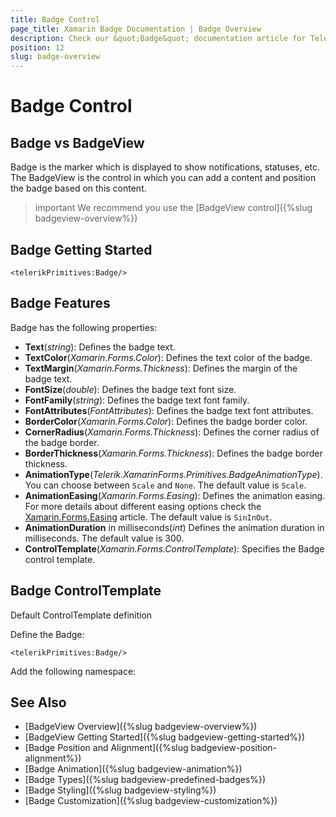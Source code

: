 ```yaml
---
title: Badge Control
page_title: Xamarin Badge Documentation | Badge Overview
description: Check our &quot;Badge&quot; documentation article for Telerik Badge for Xamarin control.
position: 12
slug: badge-overview
---
```


# Badge Control

## Badge vs BadgeView 

Badge is the marker which is displayed to show notifications, statuses, etc. The BadgeView is the control in which you can add a content and position the badge based on this content. 

>important We recommend you use the [BadgeView control]({%slug badgeview-overview%})

## Badge Getting Started

```XAML
<telerikPrimitives:Badge/>
```

## Badge Features

Badge has the following properties: 

* **Text**(*string*): Defines the badge text.
* **TextColor**(*Xamarin.Forms.Color*): Defines the text color of the badge.
* **TextMargin**(*Xamarin.Forms.Thickness*): Defines the margin of the badge text.
* **FontSize**(*double*): Defines the badge text font size.
* **FontFamily**(*string*): Defines the badge text font family.
* **FontAttributes**(*FontAttributes*): Defines the badge text font attributes.
* **BorderColor**(*Xamarin.Forms.Color*): Defines the badge border color.
* **CornerRadius**(*Xamarin.Forms.Thickness*): Defines the corner radius of the badge border.
* **BorderThickness**(*Xamarin.Forms.Thickness*): Defines the badge border thickness.
* **AnimationType**(*Telerik.XamarinForms.Primitives.BadgeAnimationType*). You can choose between `Scale` and `None`. The default value is `Scale`.
* **AnimationEasing**(*Xamarin.Forms.Easing*): Defines the animation easing. For more details about different easing options check the [Xamarin.Forms.Easing](https://docs.microsoft.com/en-us/xamarin/xamarin-forms/user-interface/animation/easing) article. The default value is `SinInOut`.
* **AnimationDuration** in milliseconds(*int*) Defines the animation duration in milliseconds. The default value is 300.
* **ControlTemplate**(*Xamarin.Forms.ControlTemplate*): Specifies the Badge control template.

## Badge ControlTemplate

Default ControlTemplate definition

<snippet id='badgeview-badge-control-template'/>

Define the Badge:

```XAML
<telerikPrimitives:Badge/>
```

Add the following namespace:

<snippet id='xmlns-telerikprimitives'/>

## See Also

- [BadgeView Overview]({%slug badgeview-overview%})
- [BadgeView Getting Started]({%slug badgeview-getting-started%})
- [Badge Position and Alignment]({%slug badgeview-position-alignment%})
- [Badge Animation]({%slug badgeview-animation%})
- [Badge Types]({%slug badgeview-predefined-badges%})
- [Badge Styling]({%slug badgeview-styling%})
- [Badge Customization]({%slug badgeview-customization%})